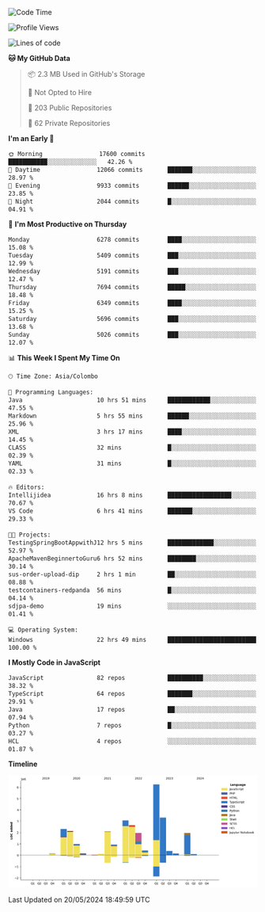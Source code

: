 
<!--START_SECTION:waka-->
![Code Time](http://img.shields.io/badge/Code%20Time-1%2C697%20hrs%208%20mins-blue)

![Profile Views](http://img.shields.io/badge/Profile%20Views-0-blue)

![Lines of code](https://img.shields.io/badge/From%20Hello%20World%20I%27ve%20Written-29.1%20million%20lines%20of%20code-blue)

**🐱 My GitHub Data** 

> 📦 2.3 MB Used in GitHub's Storage 
 > 
> 🚫 Not Opted to Hire
 > 
> 📜 203 Public Repositories 
 > 
> 🔑 62 Private Repositories 
 > 
**I'm an Early 🐤** 

```text
🌞 Morning                17600 commits       ███████████░░░░░░░░░░░░░░   42.26 % 
🌆 Daytime                12066 commits       ███████░░░░░░░░░░░░░░░░░░   28.97 % 
🌃 Evening                9933 commits        ██████░░░░░░░░░░░░░░░░░░░   23.85 % 
🌙 Night                  2044 commits        █░░░░░░░░░░░░░░░░░░░░░░░░   04.91 % 
```
📅 **I'm Most Productive on Thursday** 

```text
Monday                   6278 commits        ████░░░░░░░░░░░░░░░░░░░░░   15.08 % 
Tuesday                  5409 commits        ███░░░░░░░░░░░░░░░░░░░░░░   12.99 % 
Wednesday                5191 commits        ███░░░░░░░░░░░░░░░░░░░░░░   12.47 % 
Thursday                 7694 commits        █████░░░░░░░░░░░░░░░░░░░░   18.48 % 
Friday                   6349 commits        ████░░░░░░░░░░░░░░░░░░░░░   15.25 % 
Saturday                 5696 commits        ███░░░░░░░░░░░░░░░░░░░░░░   13.68 % 
Sunday                   5026 commits        ███░░░░░░░░░░░░░░░░░░░░░░   12.07 % 
```


📊 **This Week I Spent My Time On** 

```text
🕑︎ Time Zone: Asia/Colombo

💬 Programming Languages: 
Java                     10 hrs 51 mins      ████████████░░░░░░░░░░░░░   47.55 % 
Markdown                 5 hrs 55 mins       ██████░░░░░░░░░░░░░░░░░░░   25.96 % 
XML                      3 hrs 17 mins       ████░░░░░░░░░░░░░░░░░░░░░   14.45 % 
CLASS                    32 mins             █░░░░░░░░░░░░░░░░░░░░░░░░   02.39 % 
YAML                     31 mins             █░░░░░░░░░░░░░░░░░░░░░░░░   02.33 % 

🔥 Editors: 
Intellijidea             16 hrs 8 mins       ██████████████████░░░░░░░   70.67 % 
VS Code                  6 hrs 41 mins       ███████░░░░░░░░░░░░░░░░░░   29.33 % 

🐱‍💻 Projects: 
TestingSpringBootAppwithJ12 hrs 5 mins       █████████████░░░░░░░░░░░░   52.97 % 
ApacheMavenBeginnertoGuru6 hrs 52 mins       ████████░░░░░░░░░░░░░░░░░   30.14 % 
sus-order-upload-dip     2 hrs 1 min         ██░░░░░░░░░░░░░░░░░░░░░░░   08.88 % 
testcontainers-redpanda  56 mins             █░░░░░░░░░░░░░░░░░░░░░░░░   04.14 % 
sdjpa-demo               19 mins             ░░░░░░░░░░░░░░░░░░░░░░░░░   01.41 % 

💻 Operating System: 
Windows                  22 hrs 49 mins      █████████████████████████   100.00 % 
```

**I Mostly Code in JavaScript** 

```text
JavaScript               82 repos            ██████████░░░░░░░░░░░░░░░   38.32 % 
TypeScript               64 repos            ███████░░░░░░░░░░░░░░░░░░   29.91 % 
Java                     17 repos            ██░░░░░░░░░░░░░░░░░░░░░░░   07.94 % 
Python                   7 repos             █░░░░░░░░░░░░░░░░░░░░░░░░   03.27 % 
HCL                      4 repos             ░░░░░░░░░░░░░░░░░░░░░░░░░   01.87 % 
```



**Timeline**

![Lines of Code chart](https://raw.githubusercontent.com/ccweerasinghe1994/ccweerasinghe1994/master/assets/bar_graph.png)


 Last Updated on 20/05/2024 18:49:59 UTC
<!--END_SECTION:waka-->
